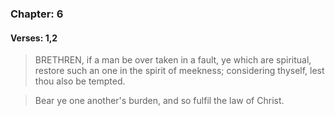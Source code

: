 ### Chapter: 6
#### Verses: 1,2
> BRETHREN, if a man be over taken in a fault, ye which are spiritual, restore such an one in the spirit of meekness; considering thyself, lest thou also be tempted.

> Bear ye one another's burden, and so fulfil the law of Christ.
